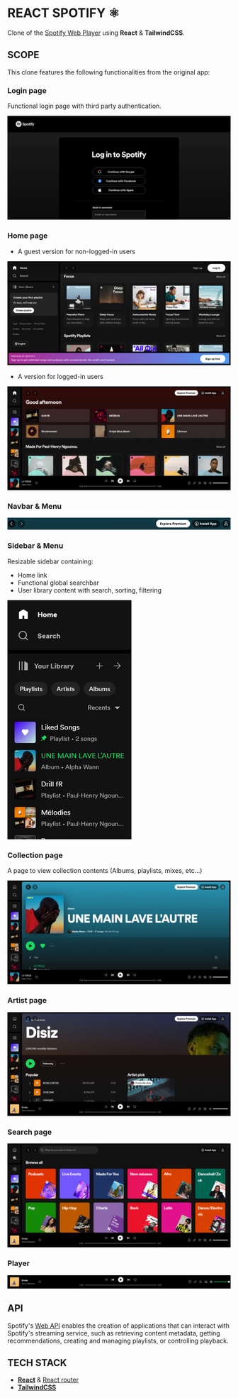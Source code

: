 # REACT SPOTIFY ⚛️

Clone of the [Spotify Web Player](https://open.spotify.com/) using **React** & **TailwindCSS**.

## SCOPE

This clone features the following functionalities from the original app:

### Login page

Functional login page with third party authentication.

![](./design/screenshots/login.png)

### Home page

- A guest version for non-logged-in users

![](./design/screenshots/home-non-logged.png)

- A version for logged-in users

![](./design/screenshots/home-logged.png)

### Navbar & Menu

![](./design/screenshots/navbar.png)

### Sidebar & Menu

Resizable sidebar containing:

- Home link
- Functional global searchbar
- User library content with search, sorting, filtering

![](./design/screenshots/sidebar.png)

### Collection page

A page to view collection contents (Albums, playlists, mixes, etc...)

![](./design/screenshots/collection-view.png)

### Artist page

![](./design/screenshots/artist-view.png)

### Search page

![](./design/screenshots/search.png)

### Player

![](./design/screenshots/player.png)

## API

Spotify's [Web API](https://developer.spotify.com/documentation/web-api) enables the creation of applications that can interact with Spotify's streaming service, such as retrieving content metadata, getting recommendations, creating and managing playlists, or controlling playback.

## TECH STACK

- [**React**](https://react.dev/) & [React router](https://reactrouter.com/en/main)
- [**TailwindCSS**](https://tailwindcss.com/)
